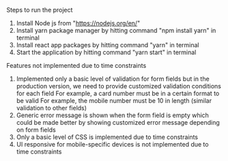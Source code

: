 Steps to run the project

1) Install Node js from "https://nodejs.org/en/"
2) Install yarn package manager by hitting command "npm install yarn" in terminal
3) Install react app packages by hitting command "yarn" in terminal
4) Start the application by hitting command "yarn start" in terminal

Features not implemented due to time constraints

1) Implemented only a basic level of validation for form fields but in the production version, we need to provide customized validation conditions for each field
   For example, a card number must be in a certain format to be valid
   For example, the mobile number must be 10 in length (similar validation to other fields)
2) Generic error message is shown when the form field is empty which could be made better by showing customized error message depending on form fields
3) Only a basic level of CSS is implemented due to time constraints
4) UI responsive for mobile-specific devices is not implemented due to time constraints